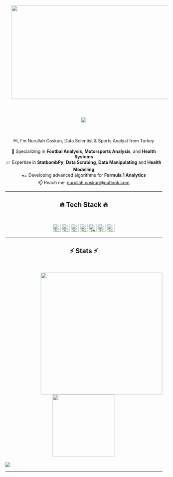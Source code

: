 <div style="display: flex; align-items: center; gap: 20px; width: 100%; padding: 20px;">
  <img src="https://y.yarn.co/1bf4f0a9-5ba2-46b2-91e5-ee2256bca74d_text.gif" style="height: 300px; width: 1000px; object-fit: cover;" />
</div>
<h1 align="center">
  <a href="https://git.io/typing-svg">
    <img src="https://readme-typing-svg.herokuapp.com/?lines=Hello,+There!+👋;This+is+Nurullah+Coskun...;Data+Scientist+&+Algorithmic+Manager&center=true&size=30">
  </a>
</h1>

<br>
<p align="center">
  Hi, I'm Nurullah Coskun, Data Scientist & Sports Analyst from Turkey
  <br>
  <br>
  🔬 Specializing in <strong>Footbal Analysis</strong>, <strong>Motorsports Analysis</strong>, and <strong>Health Systems</strong>
  <br>
  💹 Expertise in <strong>StatbombPy</strong>, <strong>Data Scrabing</strong>, <strong>Data Manipulating</strong> and <strong>Health Modelling</strong>
  <br>
  🏎️ Developing advanced algorithms for <strong>Formula 1 Analytics</strong>
  <br>
  📫 Reach me: <a href="mailto:nurullah.coskun@outlook.com">nurullah.coskun@outlook.com</a>
</p>

<hr>

<h2 align="center">🔥 Tech Stack 🔥</h2>
<br>
<p align="center">
  <code><img title="Python" height="25" src="https://cdn.jsdelivr.net/gh/devicons/devicon/icons/python/python-original.svg"></code>
  <code><img title="Pandas" height="25" src="https://cdn.jsdelivr.net/gh/devicons/devicon/icons/pandas/pandas-original.svg"></code>
  <code><img title="NumPy" height="25" src="https://cdn.jsdelivr.net/gh/devicons/devicon/icons/numpy/numpy-original.svg"></code>
  <code><img title="PostgreSQL" height="25" src="https://cdn.jsdelivr.net/gh/devicons/devicon/icons/postgresql/postgresql-original.svg"></code>
  <code><img title="SQL" height="25" src="https://cdn.jsdelivr.net/gh/devicons/devicon/icons/mysql/mysql-original.svg"></code>
  <code><img title="Git" height="25" src="https://cdn.jsdelivr.net/gh/devicons/devicon/icons/git/git-original.svg"></code>
  <code><img title="Jupyter" height="25" src="https://cdn.jsdelivr.net/gh/devicons/devicon/icons/jupyter/jupyter-original.svg"></code>
</p>
<hr>

<h2 align="center">⚡ Stats ⚡</h2>
<br>
<p align=center>
  <div align=center>
    <a href="https://github.com/anuraghazra/github-readme-stats">
      <img align="right" width=390 src="https://github-readme-stats.vercel.app/api?username=AsNott2000&show_icons=true&theme=react&border_color=61dafb&hide_border=true">
    </a>
  </div>
  <br><br><br><br><br><br><br><br><br>
  <div align=center>
    <a href="https://github.com/anuraghazra/github-readme-stats">
      <img height=200 align="center" src="https://github-readme-stats.vercel.app/api/top-langs/?username=AsNott2000&layout=compact&theme=react&title_color=61dafb&text_color=ffffff&icon_color=61dafb&bg_color=20232a&hide_border=true&langs_count=8">
    </a>
  </div>
  <br>
  <img src="https://github-readme-activity-graph.vercel.app/graph?username=AsNott2000&theme=react-dark&bg_color=20232a&hide_border=true">
</p>

<hr>
</div>
